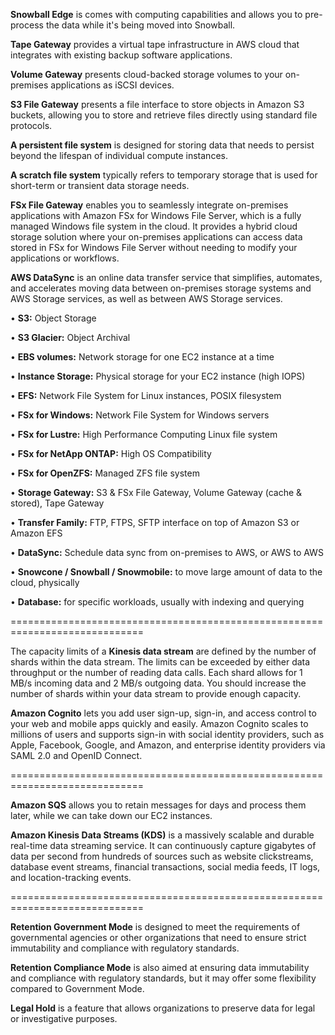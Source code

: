 **Snowball Edge** is comes with computing capabilities and allows you to pre-process the data while it's being moved into Snowball.

**Tape Gateway** provides a virtual tape infrastructure in AWS cloud that integrates with existing backup software applications.

**Volume Gateway** presents cloud-backed storage volumes to your on-premises applications as iSCSI devices.

**S3 File Gateway** presents a file interface to store objects in Amazon S3 buckets, allowing you to store and retrieve files directly using standard file protocols.

**A persistent file system** is designed for storing data that needs to persist beyond the lifespan of individual compute instances.

**A scratch file system** typically refers to temporary storage that is used for short-term or transient data storage needs.

**FSx File Gateway** enables you to seamlessly integrate on-premises applications with Amazon FSx for Windows File Server, which is a fully managed Windows file system in the cloud. It provides a hybrid cloud storage solution where your on-premises applications can access data stored in FSx for Windows File Server without needing to modify your applications or workflows.

**AWS DataSync** is an online data transfer service that simplifies, automates, and accelerates moving data between on-premises storage systems and AWS Storage services, as well as between AWS Storage services.


• **S3:** Object Storage

• **S3 Glacier:** Object Archival

• **EBS volumes:** Network storage for one EC2 instance at a time

• **Instance Storage:** Physical storage for your EC2 instance (high IOPS)

• **EFS:** Network File System for Linux instances, POSIX filesystem

• **FSx for Windows:** Network File System for Windows servers

• **FSx for Lustre:** High Performance Computing Linux file system

• **FSx for NetApp ONTAP:** High OS Compatibility

• **FSx for OpenZFS:** Managed ZFS file system

• **Storage Gateway:** S3 & FSx File Gateway, Volume Gateway (cache & stored), Tape Gateway

• **Transfer Family:** FTP, FTPS, SFTP interface on top of Amazon S3 or Amazon EFS

• **DataSync:** Schedule data sync from on-premises to AWS, or AWS to AWS

• **Snowcone / Snowball / Snowmobile:** to move large amount of data to the cloud, physically

• **Database:** for specific workloads, usually with indexing and querying

=============================================================================


The capacity limits of a **Kinesis data stream** are defined by the number of shards within the data stream. The limits can be exceeded by either data throughput or the number of reading data calls. Each shard allows for 1 MB/s incoming data and 2 MB/s outgoing data. You should increase the number of shards within your data stream to provide enough capacity.


**Amazon Cognito** lets you add user sign-up, sign-in, and access control to your web and mobile apps quickly and easily. Amazon Cognito scales to millions of users and supports sign-in with social identity providers, such as Apple, Facebook, Google, and Amazon, and enterprise identity providers via SAML 2.0 and OpenID Connect.

=============================================================================

**Amazon SQS** allows you to retain messages for days and process them later, while we can take down our EC2 instances.

**Amazon Kinesis Data Streams (KDS)** is a massively scalable and durable real-time data streaming service. It can continuously capture gigabytes of data per second from hundreds of sources such as website clickstreams, database event streams, financial transactions, social media feeds, IT logs, and location-tracking events.


=============================================================================


**Retention Government Mode** is designed to meet the requirements of governmental agencies or other organizations that need to ensure strict immutability and compliance with regulatory standards.

**Retention Compliance Mode** is also aimed at ensuring data immutability and compliance with regulatory standards, but it may offer some flexibility compared to Government Mode.

**Legal Hold** is a feature that allows organizations to preserve data for legal or investigative purposes.
